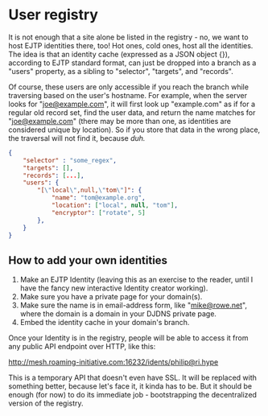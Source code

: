 # User registry

It is not enough that a site alone be listed in the registry - no, we want to host EJTP identities there, too! Hot ones, cold ones, host all the identities. The idea is that an identity cache (expressed as a JSON object {}), according to EJTP standard format, can just be dropped into a branch as a "users" property, as a sibling to "selector", "targets", and "records".

Of course, these users are only accessible if you reach the branch while traversing based on the user's hostname. For example, when the server looks for "joe@example.com", it will first look up "example.com" as if for a regular old record set, find the user data, and return the name matches for "joe@example.com" (there may be more than one, as identities are considered unique by location). So if you store that data in the wrong place, the traversal will not find it, because *duh.*

```json
{
    "selector" : "some_regex",
    "targets": [],
    "records": [...],
    "users": {
        "[\"local\",null,\"tom\"]": {
            "name": "tom@example.org",
            "location": ["local", null, "tom"],
            "encryptor": ["rotate", 5]
        },
    }
}
```

## How to add your own identities

1. Make an EJTP Identity (leaving this as an exercise to the reader, until I have the fancy new interactive Identity creator working).
2. Make sure you have a private page for your domain(s).
3. Make sure the name is in email-address form, like "mike@rowe.net", where the domain is a domain in your DJDNS private page.
4. Embed the identity cache in your domain's branch.

Once your Identity is in the registry, people will be able to access it from any public API endpoint over HTTP, like this:

http://mesh.roaming-initiative.com:16232/idents/philip@ri.hype

This is a temporary API that doesn't even have SSL. It will be replaced with something better, because let's face it, it kinda has to be. But it should be enough (for now) to do its immediate job - bootstrapping the decentralized version of the registry.
